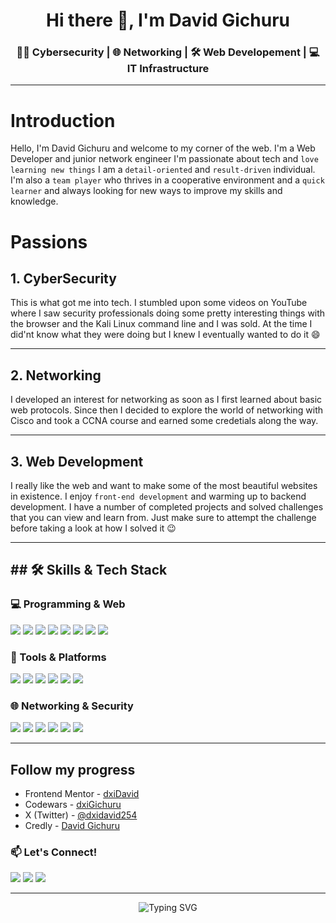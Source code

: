 <h1 align="center">Hi there 👋, I'm David Gichuru</h1>
<h3 align="center">🧑‍💻 Cybersecurity | 🌐 Networking | 🛠️ Web Developement | 💻 IT Infrastructure</h3>


<hr>

# Introduction

Hello, I'm David Gichuru and welcome to my corner of the web. I'm a Web Developer and junior network engineer I'm passionate about tech and `love learning new things` I am a `detail-oriented` and `result-driven` individual. I'm also a `team player` who thrives in a cooperative environment and a `quick learner` and always looking for new ways to improve my skills and knowledge.

# Passions

## 1. CyberSecurity

This is what got me into tech. I stumbled upon some videos on YouTube where I saw security professionals doing some pretty interesting things with the browser and the Kali Linux command line and I was sold. At the time I did'nt know what they were doing but I knew I eventually wanted to do it :smile:

---

## 2. Networking

I developed an interest for networking as soon as I first learned about basic web protocols. Since then I decided to explore the world of networking with Cisco and took a CCNA course and earned some credetials along the way.

---

## 3. Web Development

I really like the web and want to make some of the most beautiful websites in existence. I enjoy `front-end development` and warming up to backend development. I have a number of completed projects and solved challenges that you can view and learn from. Just make sure to attempt the challenge before taking a look at how I solved it :wink:

---

## ## 🛠️ Skills & Tech Stack

### 💻 Programming & Web

<img src="https://img.shields.io/badge/HTML5-E34F26?logo=html5&logoColor=white" />
<img src="https://img.shields.io/badge/CSS3-1572B6?logo=css3&logoColor=white" />
<img src="https://img.shields.io/badge/JavaScript-F7DF1E?logo=javascript&logoColor=black" />
<img src="https://img.shields.io/badge/React-20232A?logo=react&logoColor=61DAFB" />
<img src="https://img.shields.io/badge/Node.js-339933?logo=node.js&logoColor=white" />
<img src="https://img.shields.io/badge/Python-3776AB?logo=python&logoColor=white" />
<img src="https://img.shields.io/badge/SQL-003B57?logo=postgresql&logoColor=white" />
<img src="https://img.shields.io/badge/Firebase-FFCA28?logo=firebase&logoColor=black" />

### 🧪 Tools & Platforms

<img src="https://img.shields.io/badge/Vite-646CFF?logo=vite&logoColor=white" />
<img src="https://img.shields.io/badge/Git-F05032?logo=git&logoColor=white" />
<img src="https://img.shields.io/badge/GitHub-181717?logo=github&logoColor=white" />
<img src="https://img.shields.io/badge/Figma-F24E1E?logo=figma&logoColor=white" />
<img src="https://img.shields.io/badge/Lunacy-1C1C1C?logo=icons8&logoColor=white" />
<img src="https://img.shields.io/badge/Visual_Studio_Code-007ACC?logo=visualstudiocode&logoColor=white" />

### 🌐 Networking & Security

<img src="https://img.shields.io/badge/Networking-005A9C?logo=cisco&logoColor=white" />
<img src="https://img.shields.io/badge/Kali_Linux-557C94?logo=kalilinux&logoColor=white" />
<img src="https://img.shields.io/badge/TryHackMe-212C42?logo=tryhackme&logoColor=white" />
<img src="https://img.shields.io/badge/Hack_The_Box-9FEF00?logo=hackthebox&logoColor=black" />
<img src="https://img.shields.io/badge/Linux-Fedora-294172?logo=fedora&logoColor=white" />
<img src="https://img.shields.io/badge/Windows_Server-0078D6?logo=windows&logoColor=white" />

---

## Follow my progress

- Frontend Mentor - [dxiDavid](https://www.frontendmentor.io/profile/dxiDavid)
- Codewars - [dxiGichuru](https://www.codewars.com/users/dxiGichuru)
- X (Twitter) - [@dxidavid254](https://www.twitter.com/dxidavid254)
- Credly - [David Gichuru](https://www.credly.com/users/david-gichuru.7f767a1d)

### 📫 Let's Connect!

<p>
  <a href="mailto:david.gichuru@example.com"><img src="https://img.shields.io/badge/Email-D14836?logo=gmail&logoColor=white"/></a>
  <a href="https://linkedin.com/in/david-gichuru"><img src="https://img.shields.io/badge/LinkedIn-0077B5?logo=linkedin&logoColor=white"/></a>
  <a href="https://github.com/david-gichuru"><img src="https://img.shields.io/badge/GitHub-181717?logo=github&logoColor=white"/></a>
</p>

---

<p align="center">
  <img src="https://readme-typing-svg.herokuapp.com?font=Fira+Code&size=22&pause=1000&color=F700FF&center=true&width=435&lines=Always+Learning...;Always Improving...;" alt="Typing SVG" />
</p>
